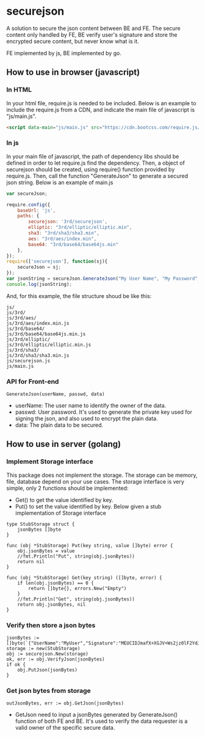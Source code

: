 # securejson
A solution to secure the json content between BE and FE. The secure content only handled by FE, BE verify user's signature and store the encrypted secure content, but never know what is it. 

FE implemented by js, BE implemented by go.

## How to use in browser (javascript)

### In HTML
In your html file, require.js is needed to be included.
Below is an example to include the require.js from a CDN, and indicate the main file of javascript is "js/main.js".
```html
<script data-main="js/main.js" src="https://cdn.bootcss.com/require.js/2.3.5/require.js"></script>
```

### In js
In your main file of javascript, the path of dependency libs should be defined in order to let require.js find the dependency.
Then, a object of securejson should be created, using require() function provided by require.js.
Then, call the function "GenerateJson" to generate a secured json string.
Below is an example of main.js
```javascript
var secureJson;

require.config({
	baseUrl: 'js',
	paths: {
		securejson: '3rd/securejson',
		elliptic: "3rd/elliptic/elliptic.min",
		sha3: "3rd/sha3/sha3.min",
		aes: "3rd/aes/index.min",
		base64: "3rd/base64/base64js.min"
	},
});
require(['securejson'], function(sj){
	secureJson = sj;
});
var jsonString = secureJson.GenerateJson("My User Name", "My Password", "My sucure data");
console.log(jsonString);
```

And, for this example, the file structure shoud be like this:
```
js/
js/3rd/
js/3rd/aes/
js/3rd/aes/index.min.js
js/3rd/base64/
js/3rd/base64/base64js.min.js
js/3rd/elliptic/
js/3rd/elliptic/elliptic.min.js
js/3rd/sha3/
js/3rd/sha3/sha3.min.js
js/securejson.js
js/main.js
```

### API for Front-end
```
GenerateJson(userName, passwd, data)
```
- userName: The user name to identify the owner of the data.
- passwd: User password. It's used to generate the private key used for signing the json, and also used to encrypt the plain data.
- data: The plain data to be secured.

## How to use in server (golang)

### Implement Storage interface
This package does not implement the storage. The storage can be memory, file, database depend on your use cases.
The storage interface is very simple, only 2 functions should be implemented:
- Get() to get the value identified by key.
- Put() to set the value identified by key.
Below given a stub implementation of Storage interface
```golang
type StubStorage struct {
	jsonBytes []byte
}

func (obj *StubStorage) Put(key string, value []byte) error {
	obj.jsonBytes = value
	//fmt.Println("Put", string(obj.jsonBytes))
	return nil
}

func (obj *StubStorage) Get(key string) ([]byte, error) {
	if len(obj.jsonBytes) == 0 {
		return []byte{}, errors.New("Empty")
	}
	//fmt.Println("Get", string(obj.jsonBytes))
	return obj.jsonBytes, nil
}
```

### Verify then store a json bytes

```golang
jsonBytes := []byte(`{"UserName":"MyUser","Signature":"MEUCIDJmafX+XGJV+Ws2jz0lF2YdJLcrEXAw1ZBPB0/+KjJyAiEA1CR3f/pbngSl0P0mqb7McKSbveSsQ1ir5L4ulpKamuw=","EncryptedData":"F4Zw1vYy","Timestamp":"W5D07g==","PublicKey":"BCNhwc+1nmUYLSDJnacQaKQB1YyT26gdwHCZZd1iwsB14rfGvwv9fuAHjyln9Alap2Voxp/rrdiU2QvE8HuMt5s="}`)
storage := new(StubStorage)
obj := securejson.New(storage)
ok, err := obj.VerifyJson(jsonBytes)
if ok {
	obj.PutJson(jsonBytes)
}
```

### Get json bytes from storage
```golang
outJsonBytes, err := obj.GetJson(jsonBytes)
```
- GetJson need to input a jsonBytes generated by GenerateJson() function of both FE and BE. It's used to verify the data requester is a valid owner of the specific secure data.
